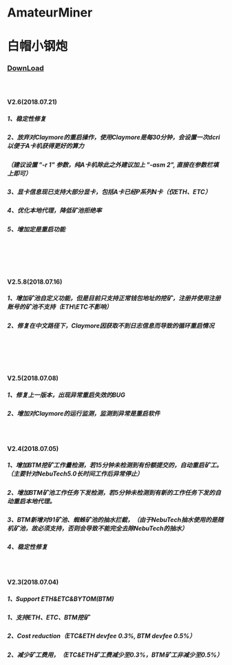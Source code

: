 # AmateurMiner
# 白帽小钢炮
### [DownLoad](https://github.com/ZqinKing/AmateurMiner/releases)<br>
#####  <br>
####  V2.6(2018.07.21)<br>
#####  1、稳定性修复<br>
#####  2、放弃对Claymore的重启操作，使用Claymore是每30分钟，会设置一次dcri以便于A卡机获得更好的算力<br>
#####   （建议设置 "-r 1" 参数，纯A卡机除此之外建议加上 "-asm 2", 直接在参数栏填上即可）<br>
#####  3、显卡信息现已支持大部分显卡，包括A卡已经P系列N卡（仅ETH、ETC）<br>
#####  4、优化本地代理，降低矿池拒绝率<br>
#####  5、增加定是重启功能<br>
#####  <br>
#####  <br>
####  V2.5.8(2018.07.16)<br>
#####  1、增加矿池自定义功能，但是目前只支持正常钱包地址的挖矿，注册并使用注册账号的矿池不支持（ETH\ETC不影响）<br>
#####  2、修复在中文路径下，Claymore因获取不到日志信息而导致的循环重启情况<br>
#####  <br>
#####  <br>
####  V2.5(2018.07.08)<br>
#####  1、修复上一版本，出现异常重启失效的BUG<br>
#####  2、增加对Claymore的运行监测，监测到异常是重启软件<br>
#####  <br>
####  V2.4(2018.07.05)<br>
#####  1、增加BTM挖矿工作量检测，若15分钟未检测到有份额提交的，自动重启矿工。（主要针对NebuTech5.0长时间工作后异常停止）<br>
#####  2、增加BTM矿池工作任务下发检测，若5分钟未检测到有新的工作任务下发的自动重启本地代理。<br>
#####  3、BTM新增对91矿池、蜘蛛矿池的抽水拦截，（由于NebuTech抽水使用的是随机矿池，故必须支持，否则会导致不能完全去除NebuTech的抽水）<br>
#####  4、稳定性修复<br>
#####  <br>
####  V2.3(2018.07.04)<br>
##### 1、Support ETH&ETC&BYTOM(BTM)<br>
##### 1、支持ETH、ETC、BTM挖矿<br>
##### 2、Cost reduction（ETC&ETH devfee 0.3%, BTM devfee 0.5%）<br>
##### 2、减少矿工费用，（ETC&ETH矿工费减少至0.3%，BTM矿工非减少至0.5%）<br>
